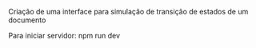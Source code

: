 Criação de uma interface para simulação de transição de estados de
um documento


Para iniciar servidor:
npm run dev
